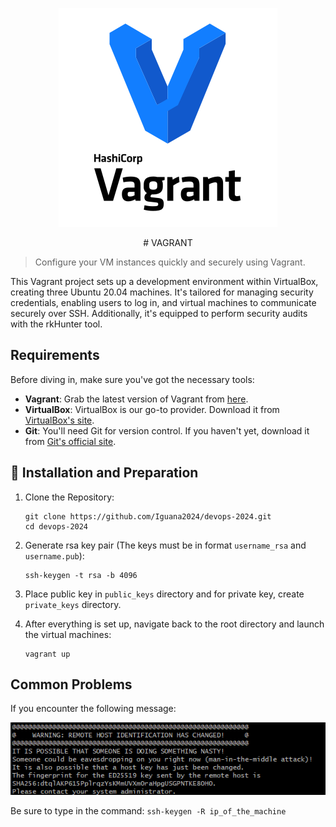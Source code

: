 <p align="center">
  <img src="/images/vagrant-logo.png" alt="Vagrant Logo">
</p>
<p align="center"># VAGRANT </p>

> Configure your VM instances quickly and securely using Vagrant.

This Vagrant project sets up a development environment within VirtualBox, creating three Ubuntu 20.04 machines. It's tailored for managing security credentials, enabling users to log in, and virtual machines to communicate securely over SSH. Additionally, it's equipped to perform security audits with the rkHunter tool.

## Requirements

Before diving in, make sure you've got the necessary tools:

- **Vagrant**: Grab the latest version of Vagrant from [here](https://www.vagrantup.com/downloads.html).
- **VirtualBox**: VirtualBox is our go-to provider. Download it from [VirtualBox's site](https://www.virtualbox.org/wiki/Downloads).
- **Git**: You'll need Git for version control. If you haven't yet, download it from [Git's official site](https://git-scm.com/downloads).

## :wrench: Installation and Preparation

1. Clone the Repository:
    ```
    git clone https://github.com/Iguana2024/devops-2024.git
    cd devops-2024
    ```

2. Generate rsa key pair (The keys must be in format `username_rsa` and `username.pub`):
    ```
    ssh-keygen -t rsa -b 4096
    ```

3. Place public key in `public_keys` directory and for private key, create `private_keys` directory.

4. After everything is set up, navigate back to the root directory and launch the virtual machines:
    ```shell
    vagrant up
    ```

## Common Problems

If you encounter the following message:

![Problem1](/images/problem1.png)

Be sure to type in the command:
    ```
    ssh-keygen -R ip_of_the_machine
    ```

